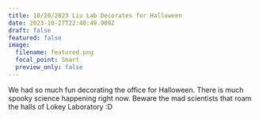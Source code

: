 ```yaml
---
title: 10/20/2023 Liu Lab Decorates for Halloween
date: 2023-10-27T22:40:49.909Z
draft: false
featured: false
image:
  filename: featured.png
  focal_point: Smart
  preview_only: false
---
```

W﻿e had so much fun decorating the office for Halloween. There is much spooky science happening right now. Beware the mad scientists that roam the halls of Lokey Laboratory :D